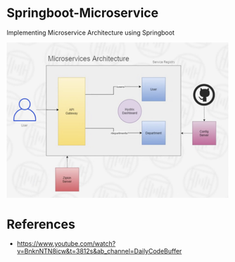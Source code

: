 # Springboot-Microservice
Implementing Microservice Architecture using Springboot

![](./image-architecture.png)

# References

- https://www.youtube.com/watch?v=BnknNTN8icw&t=3812s&ab_channel=DailyCodeBuffer